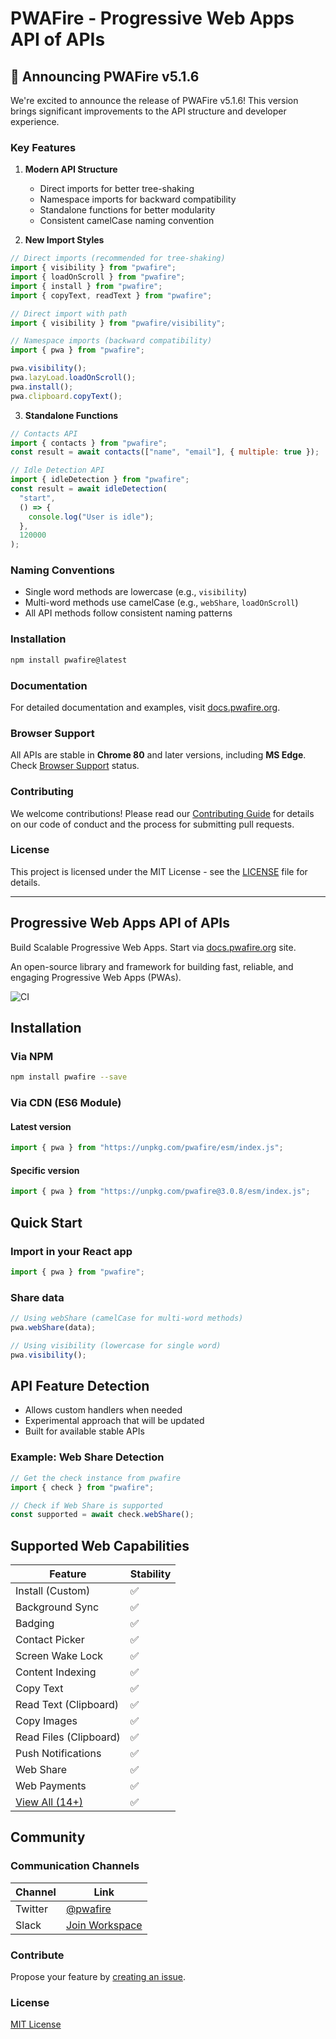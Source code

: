 # PWAFire - Progressive Web Apps API of APIs

## 🎉 Announcing PWAFire v5.1.6

We're excited to announce the release of PWAFire v5.1.6! This version brings significant improvements to the API structure and developer experience.

### Key Features

1. **Modern API Structure**

   - Direct imports for better tree-shaking
   - Namespace imports for backward compatibility
   - Standalone functions for better modularity
   - Consistent camelCase naming convention

2. **New Import Styles**

```js
// Direct imports (recommended for tree-shaking)
import { visibility } from "pwafire";
import { loadOnScroll } from "pwafire";
import { install } from "pwafire";
import { copyText, readText } from "pwafire";

// Direct import with path
import { visibility } from "pwafire/visibility";

// Namespace imports (backward compatibility)
import { pwa } from "pwafire";

pwa.visibility();
pwa.lazyLoad.loadOnScroll();
pwa.install();
pwa.clipboard.copyText();
```

3. **Standalone Functions**

```js
// Contacts API
import { contacts } from "pwafire";
const result = await contacts(["name", "email"], { multiple: true });

// Idle Detection API
import { idleDetection } from "pwafire";
const result = await idleDetection(
  "start",
  () => {
    console.log("User is idle");
  },
  120000
);
```

### Naming Conventions

- Single word methods are lowercase (e.g., `visibility`)
- Multi-word methods use camelCase (e.g., `webShare`, `loadOnScroll`)
- All API methods follow consistent naming patterns

### Installation

```bash
npm install pwafire@latest
```

### Documentation

For detailed documentation and examples, visit [docs.pwafire.org](https://docs.pwafire.org/get-started).

### Browser Support

All APIs are stable in **Chrome 80** and later versions, including **MS Edge**. Check [Browser Support](https://pwafire.org/developer/tools/browser-test/) status.

### Contributing

We welcome contributions! Please read our [Contributing Guide](CONTRIBUTING.md) for details on our code of conduct and the process for submitting pull requests.

### License

This project is licensed under the MIT License - see the [LICENSE](LICENSE) file for details.

---

## Progressive Web Apps API of APIs

Build Scalable Progressive Web Apps. Start via [docs.pwafire.org](https://docs.pwafire.org/get-started) site.

An open-source library and framework for building fast, reliable, and engaging Progressive Web Apps (PWAs).

![CI](https://img.shields.io/npm/dm/pwafire)

## Installation

### Via NPM

```bash
npm install pwafire --save
```

### Via CDN (ES6 Module)

#### Latest version

```js
import { pwa } from "https://unpkg.com/pwafire/esm/index.js";
```

#### Specific version

```js
import { pwa } from "https://unpkg.com/pwafire@3.0.8/esm/index.js";
```

## Quick Start

### Import in your React app

```js
import { pwa } from "pwafire";
```

### Share data

```js
// Using webShare (camelCase for multi-word methods)
pwa.webShare(data);

// Using visibility (lowercase for single word)
pwa.visibility();
```

## API Feature Detection

- Allows custom handlers when needed
- Experimental approach that will be updated
- Built for available stable APIs

### Example: Web Share Detection

```js
// Get the check instance from pwafire
import { check } from "pwafire";

// Check if Web Share is supported
const supported = await check.webShare();
```

## Supported Web Capabilities

| Feature                                                | Stability |
| ------------------------------------------------------ | --------- |
| Install (Custom)                                       | ✅        |
| Background Sync                                        | ✅        |
| Badging                                                | ✅        |
| Contact Picker                                         | ✅        |
| Screen Wake Lock                                       | ✅        |
| Content Indexing                                       | ✅        |
| Copy Text                                              | ✅        |
| Read Text (Clipboard)                                  | ✅        |
| Copy Images                                            | ✅        |
| Read Files (Clipboard)                                 | ✅        |
| Push Notifications                                     | ✅        |
| Web Share                                              | ✅        |
| Web Payments                                           | ✅        |
| [View All (14+)](https://docs.pwafire.org/get-started) | ✅        |

## Community

### Communication Channels

| Channel | Link                                                                                                                                                                         |
| ------- | ---------------------------------------------------------------------------------------------------------------------------------------------------------------------------- |
| Twitter | [@pwafire](https://twitter.com/pwafire)                                                                                                                                      |
| Slack   | [Join Workspace](https://join.slack.com/t/pwafire/shared_invite/enQtMjk1MjUzNDY5NDkyLWQzYTFhOTNjMTU2NzBjMTBhMjZkNDJkOTY0YzgxYWViNTI4YzgyZDUxNGIyYzlkM2RiZjc2NTAwMzRhMmZkZmI) |

### Contribute

Propose your feature by [creating an issue](https://github.com/pwafire/pwafire/issues/new).

### License

[MIT License](https://github.com/pwafire/pwafire/blob/master/.github/LICENSE)

